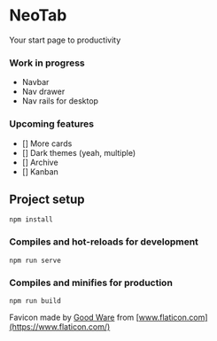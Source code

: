 # NeoTab
Your start page to productivity

### Work in progress
- Navbar
- Nav drawer
- Nav rails for desktop

### Upcoming features
- [] More cards
- [] Dark themes (yeah, multiple)
- [] Archive
- [] Kanban


## Project setup
```
npm install
```

### Compiles and hot-reloads for development
```
npm run serve
```

### Compiles and minifies for production
```
npm run build
```

Favicon made by [Good Ware](https://www.flaticon.com/authors/good-ware) from [www.flaticon.com](https://www.flaticon.com/)
